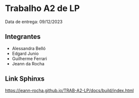 # Trabalho A2 de LP

Data de entrega: 09/12/2023

## Integrantes
- Alessandra Belló
- Edgard Junio
- Guilherme Ferrari
- Jeann da Rocha

## Link Sphinxs

https://jeann-rocha.github.io/TRAB-A2-LP/docs/build/index.html
